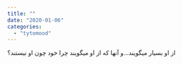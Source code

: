 ```yaml
---
title: ""
date: "2020-01-06"
categories: 
  - "tytomood"
---
```


از او بسیار میگویند...و آنها که از او میگویند چرا خود چون او نیستند؟
